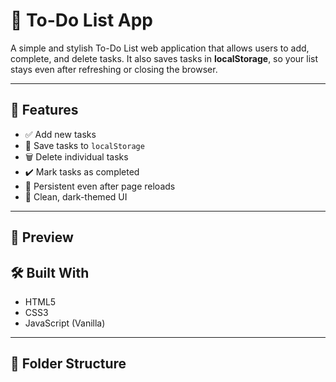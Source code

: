 # 📝 To-Do List App

A simple and stylish To-Do List web application that allows users to add, complete, and delete tasks. It also saves tasks in **localStorage**, 
so your list stays even after refreshing or closing the browser.

---

## 🚀 Features

- ✅ Add new tasks
- 🔁 Save tasks to `localStorage`
- 🗑️ Delete individual tasks
- ✔️ Mark tasks as completed
- 💾 Persistent even after page reloads
- 🌙 Clean, dark-themed UI

---

## 📸 Preview


## 🛠️ Built With

- HTML5
- CSS3
- JavaScript (Vanilla)

---

## 📂 Folder Structure

